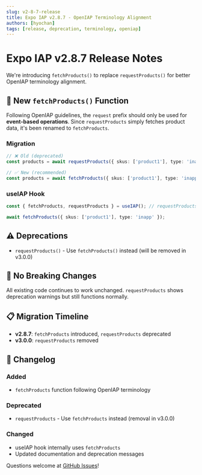```yaml
---
slug: v2-8-7-release
title: Expo IAP v2.8.7 - OpenIAP Terminology Alignment
authors: [hyochan]
tags: [release, deprecation, terminology, openiap]
---
```


# Expo IAP v2.8.7 Release Notes

We're introducing `fetchProducts()` to replace `requestProducts()` for better OpenIAP terminology alignment.

## 🔄 New `fetchProducts()` Function

Following OpenIAP guidelines, the `request` prefix should only be used for **event-based operations**. Since `requestProducts` simply fetches product data, it's been renamed to `fetchProducts`.

### Migration

```typescript
// ❌ Old (deprecated)
const products = await requestProducts({ skus: ['product1'], type: 'inapp' });

// ✅ New (recommended)
const products = await fetchProducts({ skus: ['product1'], type: 'inapp' });
```

### useIAP Hook

```typescript
const { fetchProducts, requestProducts } = useIAP(); // requestProducts still works but deprecated

await fetchProducts({ skus: ['product1'], type: 'inapp' });
```

## ⚠️ Deprecations

- `requestProducts()` - Use `fetchProducts()` instead (will be removed in v3.0.0)

## 🚨 No Breaking Changes

All existing code continues to work unchanged. `requestProducts` shows deprecation warnings but still functions normally.

## 📋 Migration Timeline

- **v2.8.7**: `fetchProducts` introduced, `requestProducts` deprecated  
- **v3.0.0**: `requestProducts` removed

## 📝 Changelog

### Added
- `fetchProducts` function following OpenIAP terminology

### Deprecated  
- `requestProducts` - Use `fetchProducts` instead (removal in v3.0.0)

### Changed
- useIAP hook internally uses `fetchProducts`
- Updated documentation and deprecation messages

Questions welcome at [GitHub Issues](https://github.com/hyochan/expo-iap/issues)!